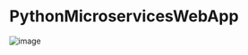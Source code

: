﻿# PythonMicroservicesWebApp

![image](https://user-images.githubusercontent.com/61587949/188312171-2e396de1-c220-4a81-b778-ab642f48f4aa.png)
